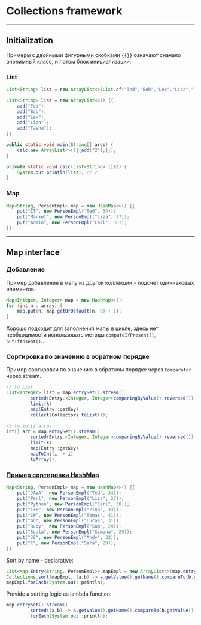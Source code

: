 # Collections framework



<hr>

## Initialization
Примеры с двойными фигурными скобками `{{}}` означают сначало анонимный класс, и потом блок инициализации.

### List
```java
List<String> list = new ArrayList<>(List.of("Ted","Bob","Lex","Liza","Tasha"));
```

```java
List<String> list = new ArrayList<>() {{
    add("Ted");
    add("Bob");
    add("Lex");
    add("Liza");
    add("Tasha");
}};
```

```java
public static void main(String[] args) {
    calc(new ArrayList<>(){{add("2");}});
}

private static void calc(List<String> list) {
    System.out.println(list); // 2
}
```

### Map
```java
Map<String, PersonEmpl> map = new HashMap<>() {{
    put("IT", new PersonEmpl("Ted", 34));
    put("Market", new PersonEmpl("Liza", 27));
    put("Admin", new PersonEmpl("Carl", 30));
}};
```

<hr>

## Map interface

### Добавление
Пример добавления в мапу из другой коллекции - подсчет одиннаковых элементов.

```java
Map<Integer, Integer> map = new HashMap<>();
for (int n : array) {
    map.put(n, map.getOrDefault(n, 0) + 1);
}
```
Хорошо подходит для заполнения мапы в цикле, здесь нет необходимости использовать методы `computeIfPresent()`, `putIfAbsent()`...

### Сортировка по значению в обратном порядке
Пример сортировки по значению в обратном порядке через `Comparator` через stream.
```java
// to List
List<Integer> list = map.entrySet().stream()
        .sorted(Entry.<Integer, Integer>comparingByValue().reversed())
        .limit(k)
        .map(Entry::getKey)
        .collect(Collectors.toList());
```

```java
// to int[] array
int[] arr = map.entrySet().stream()
        .sorted(Entry.<Integer, Integer>comparingByValue().reversed())
        .limit(k)
        .map(Entry::getKey)
        .mapToInt(i -> i)
        .toArray();
```

### [Пример сортировки HashMap](https://mishrasuraj.medium.com/sorting-hashmap-in-java-8-6fadc1cacb2b)
```java
Map<String, PersonEmpl> map = new HashMap<>() {{
    put("JAVA", new PersonEmpl("Ted", 34));
    put("Perl", new PersonEmpl("Liza", 27));
    put("Python", new PersonEmpl("Carl", 30));
    put("C++", new PersonEmpl("Zina", 33));
    put("C#", new PersonEmpl("Tomas", 41));
    put("GO", new PersonEmpl("Lucas", 31));
    put("Ruby", new PersonEmpl("Sam", 24));
    put("Scala", new PersonEmpl("Simona", 29));
    put("JS", new PersonEmpl("Andy", 32));
    put("C", new PersonEmpl("Sara", 29));
}};
```

Sort by name - declarative:
```java
List<Map.Entry<String, PersonEmpl>> mapEmpl = new ArrayList<>(map.entrySet());
Collections.sort(mapEmpl, (a,b) -> a.getValue().getName().compareTo(b.getValue().getName()));
mapEmpl.forEach(System.out::println);
```

Provide a sorting logic as lambda function:
```java
map.entrySet().stream()
        .sorted((a,b) -> a.getValue().getName().compareTo(b.getValue().getName()))
        .forEach(System.out::println);
```
